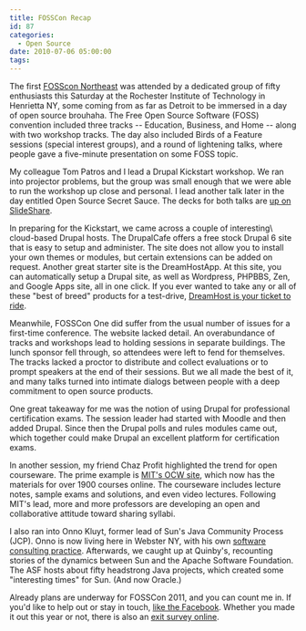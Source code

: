 ```yaml
---
title: FOSSCon Recap
id: 87
categories:
  - Open Source
date: 2010-07-06 05:00:00
tags:
---
```


The first [FOSScon Northeast](http://www.fosscon.org/) was attended by a dedicated group of fifty enthusiasts this Saturday at the Rochester Institute of Technology in Henrietta NY, some coming from as far as Detroit to be immersed in a day of open source brouhaha. The Free Open Source Software (FOSS) convention included three tracks -- Education, Business, and Home -- along with two workshop tracks. The day also included Birds of a Feature sessions (special interest groups), and a round of lightening talks, where people gave a five-minute presentation on some FOSS topic.

My colleague Tom Patros and I lead a Drupal Kickstart workshop. We ran into projector problems, but the group was small enough that we were able to run the workshop up close and personal. I lead another talk later in the day entitled Open Source Secret Sauce. The decks for both talks are [up on SlideShare](http://www.slideshare.net/ted.husted).

In preparing for the Kickstart, we came across a couple of interesting\ cloud-based Drupal hosts. The DrupalCafe offers a free stock Drupal 6 site that is easy to setup and administer. The site does not allow you to install your own themes or modules, but certain extensions can be added on request. Another great starter site is the DreamHostApp. At this site, you can automatically setup a Drupal site, as well as Wordpress, PHPBBS, Zen, and Google Apps site, all in one click. If you ever wanted to take any or all of these "best of breed" products for a test-drive, [DreamHost is your ticket to ride](http://www.dreamhostapps.com/).

Meanwhile, FOSSCon One did suffer from the usual number of issues for a first-time conference. The website lacked detail. An overabundance of tracks and workshops lead to holding sessions in separate buildings. The lunch sponsor fell through, so attendees were left to fend for themselves. The tracks lacked a proctor to distribute and collect evaluations or to prompt speakers at the end of their sessions. But we all made the best of it, and many talks turned into intimate dialogs between people with a deep commitment to open source products.

One great takeaway for me was the notion of using Drupal for professional certification exams. The session leader had started with Moodle and then added Drupal. Since then the Drupal polls and rules modules came out, which together could make Drupal an excellent platform for certification exams.

In another session, my friend Chaz Profit highlighted the trend for open courseware. The prime example is [MIT's OCW site](http://ocw.mit.edu/), which now has the materials for over 1900 courses online. The courseware includes lecture notes, sample exams and solutions, and even video lectures. Following MIT's lead, more and more professors are developing an open and collaborative attitude toward sharing syllabi.

I also ran into Onno Kluyt, former lead of Sun's Java Community Process (JCP). Onno is now living here in Webster NY, with his own [software consulting practice](http://onno-consulting.com/). Afterwards, we caught up at Quinby's, recounting stories of the dynamics between Sun and the Apache Software Foundation. The ASF hosts about fifty headstrong Java projects, which created some "interesting times" for Sun. (And now Oracle.)

Already plans are underway for FOSSCon 2011, and you can count me in. If you'd like to help out or stay in touch, [like the Facebook](http://www.facebook.com/home.php#%21/pages/FOSSCON/299401805981). Whether you made it out this year or not, there is also an [exit survey online](http://bit.ly/cc9Zim).